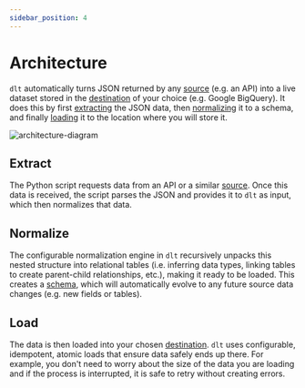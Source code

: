 ```yaml
---
sidebar_position: 4
---
```


# Architecture

`dlt` automatically turns JSON returned by any [source](./glossary.md#source) (e.g. an API)
into a live dataset stored in the [destination](./glossary.md#destination) of your choice 
(e.g. Google BigQuery). It does this by first [extracting](./architecture.md#extract) the JSON data, 
then [normalizing](./architecture.md#normalize) it to a schema, and finally [loading](./architecture#load) 
it to the location where you will store it.

![architecture-diagram](/img/architecture-diagram.png)

## Extract

The Python script requests data from an API or a similar [source](./glossary.md#source). Once this data 
is received, the script parses the JSON and provides it to `dlt` as input, which then normalizes that data.

## Normalize

The configurable normalization engine in `dlt` recursively unpacks this nested structure into 
relational tables (i.e. inferring data types, linking tables to create parent-child relationships, 
etc.), making it ready to be loaded. This creates a [schema](./glossary.md#schema), which will 
automatically evolve to any future source data changes (e.g. new fields or tables).

## Load

The data is then loaded into your chosen [destination](./glossary.md#destination). `dlt` uses configurable, 
idempotent, atomic loads that ensure data safely ends up there. For example, you don't need to worry about 
the size of the data you are loading and if the process is interrupted, it is safe to retry without creating 
errors.